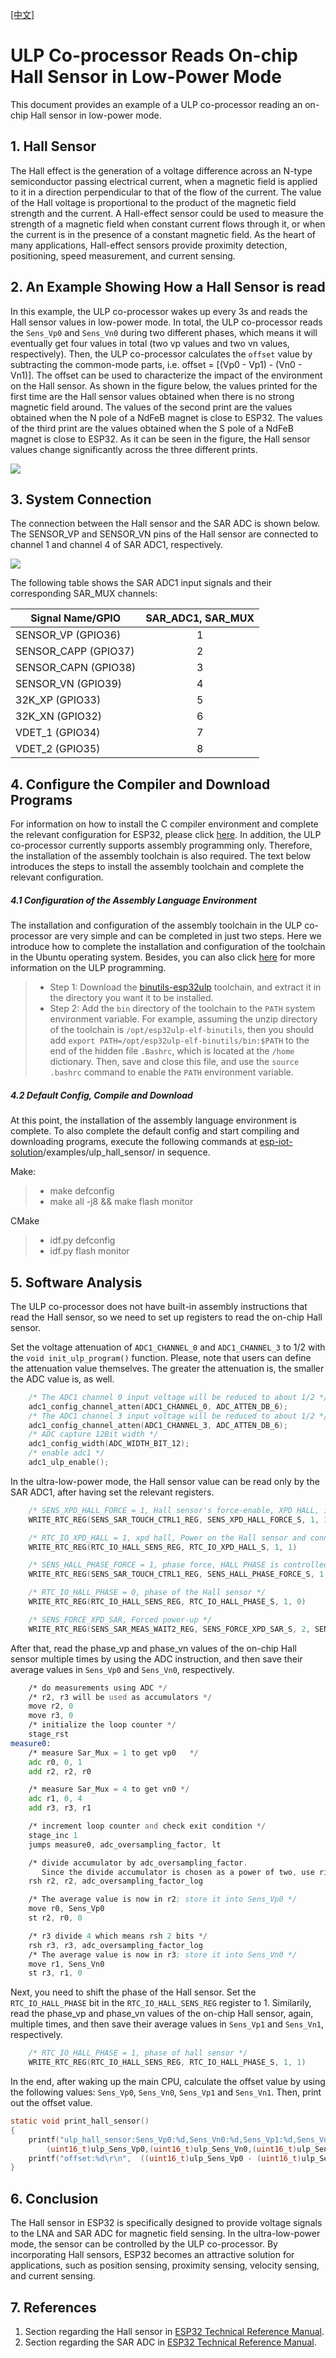 [[中文]](./readme_cn.md)
# ULP Co-processor Reads On-chip Hall Sensor in Low-Power Mode
This document provides an example of a ULP co-processor reading an on-chip Hall sensor in low-power mode.

## 1. Hall Sensor
The Hall effect is the generation of a voltage difference across an N-type semiconductor passing electrical current, when a magnetic field is applied to it in a direction perpendicular to that of the flow of the current. The value of the Hall voltage is proportional to the product of the magnetic field strength and the current. A Hall-effect sensor could be used to measure the strength of a magnetic field when constant current flows through it, or when the current is in the presence of a constant magnetic field. As the heart of many applications, Hall-effect sensors provide proximity detection, positioning, speed measurement, and current sensing.

## 2. An Example Showing How a Hall Sensor is read
In this example, the ULP co-processor wakes up every 3s and reads the Hall sensor values ​​in low-power mode. In total, the ULP co-processor reads the `Sens_Vp0` and `Sens_Vn0` during two different phases, which means it will eventually get four values in total (two vp values and two vn values, respectively). Then, the ULP co-processor calculates the `offset` value by subtracting the common-mode parts, i.e. offset = [(Vp0 - Vp1) - (Vn0 - Vn1)]. The offset can be used to characterize the impact of the environment on the Hall sensor. As shown in the figure below, the values printed for the first time are the Hall sensor values obtained when there is no strong magnetic field around. The values of the second print are the values obtained when the N pole of a NdFeB magnet is close to ESP32. The values of the third print are the values obtained when the S pole of a NdFeB magnet is close to ESP32. As it can be seen in the figure, the Hall sensor values change significantly across the three different prints.

![](../../../documents/_static/ulp_hall_sensor/hall_sensor.png)

## 3. System Connection
The connection between the Hall sensor and the SAR ADC is shown below. The SENSOR_VP and SENSOR_VN pins of the Hall sensor are connected to channel 1 and channel 4 of SAR ADC1, respectively.

![](../../../documents/_static/ulp_hall_sensor/sar_adc.png)

The following table shows the SAR ADC1 input signals and their corresponding SAR_MUX channels:

|Signal Name/GPIO|SAR_ADC1, SAR_MUX|
|---|:---:|
|SENSOR_VP (GPIO36)|1|
|SENSOR_CAPP (GPIO37)|2|
|SENSOR_CAPN (GPIO38)|3|
|SENSOR_VN (GPIO39)|4|
|32K_XP (GPIO33)|5|
|32K_XN (GPIO32)|6|
|VDET_1 (GPIO34)|7|
|VDET_2 (GPIO35)|8|

## 4. Configure the Compiler and Download Programs
For information on how to install the C compiler environment and complete the relevant configuration for ESP32, please click [here](https://docs.espressif.com/projects/esp-idf/en/latest/get-started/index.html#setup-toolchain). In addition, the ULP co-processor currently supports assembly programming only. Therefore, the installation of the assembly toolchain is also required. The text below introduces the steps to install the assembly toolchain and complete the relevant configuration.

##### 4.1 Configuration of the Assembly Language Environment
The installation and configuration of the assembly toolchain in the ULP co-processor are very simple and can be completed in just two steps. Here we introduce how to complete the installation and configuration of the toolchain in the Ubuntu operating system. Besides, you can also click [here](http://docs.espressif.com/projects/esp-idf/en/latest/api-guides/ulp.html) for more information on the ULP programming.

>* Step 1: Download the [binutils-esp32ulp]( https://github.com/espressif/binutils-esp32ulp/wiki#downloads) toolchain, and extract it in the directory you want it to be installed.
>* Step 2: Add the `bin` directory of the toolchain to the `PATH` system environment variable. For example, assuming the unzip directory of the toolchain is `/opt/esp32ulp-elf-binutils`, then you should add `export PATH=/opt/esp32ulp-elf-binutils/bin:$PATH` to the end of the hidden file `.Bashrc`, which is located at the `/home` dictionary. Then, save and close this file, and use the `source .bashrc` command to enable the `PATH` environment variable.

##### 4.2 Default Config, Compile and Download
At this point, the installation of the assembly language environment is complete. To also complete the default config and start compiling and downloading programs, execute the following commands at [esp-iot-solution](https://github.com/espressif/esp-iot-solution)/examples/ulp_hall_sensor/ in sequence. 

Make:
>* make defconfig
>* make all -j8 && make flash monitor

CMake
>* idf.py defconfig
>* idf.py flash monitor

## 5. Software Analysis
The ULP co-processor does not have built-in assembly instructions that read the Hall sensor, so we need to set up registers to read the on-chip Hall sensor.

Set the voltage attenuation of `ADC1_CHANNEL_0` and `ADC1_CHANNEL_3` to 1/2 with the `void init_ulp_program()` function. Please, note that users can define the attenuation value themselves. The greater the attenuation is, the smaller the ADC value is, as well.

```C
    /* The ADC1 channel 0 input voltage will be reduced to about 1/2 */
    adc1_config_channel_atten(ADC1_CHANNEL_0, ADC_ATTEN_DB_6);
    /* The ADC1 channel 3 input voltage will be reduced to about 1/2 */
    adc1_config_channel_atten(ADC1_CHANNEL_3, ADC_ATTEN_DB_6);
    /* ADC capture 12Bit width */
    adc1_config_width(ADC_WIDTH_BIT_12);
    /* enable adc1 */
    adc1_ulp_enable();                 
```

In the ultra-low-power mode, the Hall sensor value can be read only by the SAR ADC1, after having set the relevant registers.

```C
	/* SENS_XPD_HALL_FORCE = 1, Hall sensor's force-enable, XPD HALL, is controlled by SW */
	WRITE_RTC_REG(SENS_SAR_TOUCH_CTRL1_REG, SENS_XPD_HALL_FORCE_S, 1, 1)

	/* RTC_IO_XPD_HALL = 1, xpd hall, Power on the Hall sensor and connect it to VP and VN */
	WRITE_RTC_REG(RTC_IO_HALL_SENS_REG, RTC_IO_XPD_HALL_S, 1, 1)

	/* SENS_HALL_PHASE_FORCE = 1, phase force, HALL PHASE is controlled by SW */
	WRITE_RTC_REG(SENS_SAR_TOUCH_CTRL1_REG, SENS_HALL_PHASE_FORCE_S, 1, 1)

	/* RTC_IO_HALL_PHASE = 0, phase of the Hall sensor */
	WRITE_RTC_REG(RTC_IO_HALL_SENS_REG, RTC_IO_HALL_PHASE_S, 1, 0)

	/* SENS_FORCE_XPD_SAR, Forced power-up */
	WRITE_RTC_REG(SENS_SAR_MEAS_WAIT2_REG, SENS_FORCE_XPD_SAR_S, 2, SENS_FORCE_XPD_SAR_PU)
```

After that, read the phase_vp and phase_vn values of the on-chip Hall sensor multiple times by using the ADC instruction, and then save their average values in `Sens_Vp0` and `Sens_Vn0`, respectively.

```asm
	/* do measurements using ADC */
	/* r2, r3 will be used as accumulators */
	move r2, 0
	move r3, 0	
	/* initialize the loop counter */
	stage_rst
measure0:
	/* measure Sar_Mux = 1 to get vp0   */
	adc r0, 0, 1
	add r2, r2, r0

	/* measure Sar_Mux = 4 to get vn0 */
	adc r1, 0, 4
	add r3, r3, r1

	/* increment loop counter and check exit condition */
	stage_inc 1
	jumps measure0, adc_oversampling_factor, lt

	/* divide accumulator by adc_oversampling_factor.
	   Since the divide accumulator is chosen as a power of two, use right shift */
	rsh r2, r2, adc_oversampling_factor_log

	/* The average value is now in r2; store it into Sens_Vp0 */
	move r0, Sens_Vp0
	st r2, r0, 0

	/* r3 divide 4 which means rsh 2 bits */
	rsh r3, r3, adc_oversampling_factor_log
	/* The average value is now in r3; store it into Sens_Vn0 */
	move r1, Sens_Vn0
	st r3, r1, 0
```

Next, you need to shift the phase of the Hall sensor. Set the `RTC_IO_HALL_PHASE` bit in the `RTC_IO_HALL_SENS_REG` register to 1. Similarily, read the phase_vp and phase_vn values ​​of the on-chip Hall sensor, again, multiple times, and then save their average values in `Sens_Vp1` and `Sens_Vn1`, respectively.

```C
	/* RTC_IO_HALL_PHASE = 1, phase of hall sensor */
	WRITE_RTC_REG(RTC_IO_HALL_SENS_REG, RTC_IO_HALL_PHASE_S, 1, 1)
```

In the end, after waking up the main CPU, calculate the offset value by using the following values: `Sens_Vp0`, `Sens_Vn0`, `Sens_Vp1` and `Sens_Vn1`. Then, print out the offset value.

```C
static void print_hall_sensor()
{
    printf("ulp_hall_sensor:Sens_Vp0:%d,Sens_Vn0:%d,Sens_Vp1:%d,Sens_Vn1:%d\r\n",
        (uint16_t)ulp_Sens_Vp0,(uint16_t)ulp_Sens_Vn0,(uint16_t)ulp_Sens_Vp1,(uint16_t)ulp_Sens_Vn1);  
    printf("offset:%d\r\n",  ((uint16_t)ulp_Sens_Vp0 - (uint16_t)ulp_Sens_Vp1) - ((uint16_t)ulp_Sens_Vn0 - (uint16_t)ulp_Sens_Vn1));
}
```


## 6. Conclusion
The Hall sensor in ESP32 is specifically designed to provide voltage signals to the LNA and SAR ADC for magnetic field sensing. In the ultra-low-power mode, the sensor can be controlled by the ULP co-processor. By incorporating Hall sensors, ESP32 becomes an attractive solution for applications, such as position sensing, proximity sensing, velocity sensing, and current sensing.

## 7. References
1. Section regarding the Hall sensor in [ESP32 Technical Reference Manual](https://www.espressif.com/sites/default/files/documentation/esp32_technical_reference_manual_en.pdf).
2. Section regarding the SAR ADC in [ESP32 Technical Reference Manual](https://www.espressif.com/sites/default/files/documentation/esp32_technical_reference_manual_en.pdf).

 